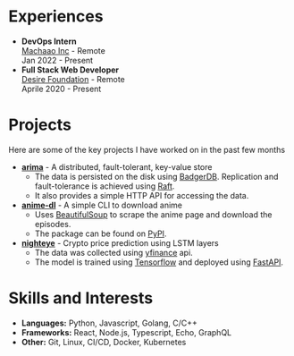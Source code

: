 # Experiences

* **DevOps Intern** \
    <a href="https://machaao.com" target="_blank">Machaao Inc</a> - Remote \
    Jan 2022 - Present
* **Full Stack Web Developer** \
    <a href="https://desirefoundation.org" target="_blank">Desire Foundation</a> - Remote \
    Aprile 2020 - Present

# Projects

Here are some of the key projects I have worked on in the past few months

* <a href="https://github.com/rohankmr414/arima" target="_blank"><b>arima</b></a> - A distributed, fault-tolerant, key-value store
    * The data is persisted on the disk using <a href="https://github.com/dgraph-io/badger" target="_blank">BadgerDB</a>. Replication and fault-tolerance is achieved using <a href="https://raft.github.io" target="_blank">Raft</a>.
    * It also provides a simple HTTP API for accessing the data.
* <a href="https://github.com/rohankmr414/anime-dl" target="_blank"><b>anime-dl</b></a> - A simple CLI to download anime
    * Uses <a href="https://pypi.org/project/beautifulsoup4/" target="_blank">BeautifulSoup</a> to scrape the anime page and download the episodes.
    * The package can be found on <a href="https://pypi.org/project/anime-dl/" target="_blank">PyPI</a>.
* <a href="https://github.com/rohankmr414/nighteye" target="_blank"><b>nighteye</b></a> - Crypto price prediction using LSTM layers
    * The data was collected using <a href="https://pypi.org/project/yfinance/" target="_blank">yfinance</a> api.
    * The model is trained using <a href="https://www.tensorflow.org/" target="_blank">Tensorflow</a> and deployed using <a href="https://fastapi.tiangolo.com/" target="_blank">FastAPI</a>.

# Skills and Interests

* **Languages:** Python, Javascript, Golang, C/C++
* **Frameworks:** React, Node.js, Typescript, Echo, GraphQL
* **Other:** Git, Linux, CI/CD, Docker, Kubernetes    
